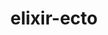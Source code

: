 ---
codehost: https://github.com/elixir-ecto
logohandle: elixir-ecto
sort: ecto
title: elixir-ecto
website: https://github.com/elixir-ecto
---